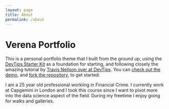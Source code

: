 ```yaml
---
layout: page
title: About
permalink: /about
---
```


# Verena Portfolio

This is a personal portfolio theme that I built from the ground up, using the [DevTips Starter Kit](http://devtipsstarterkit.com/) as a foundation for starting, and following closely the amazing tutorial by [Travis Neilson over at DevTips](https://www.youtube.com/watch?v=T6jKLsxbFg4&list=PL0CB3OvPhDA_STygmp3sDenx3UpdOMk7P). You can [check out the demo](lenpaul.github.io/portfolio-jekyll-theme/), and [fork the repository](https://github.com/LeNPaul/portfolio-jekyll-theme/fork), to get started.


I am a 25 year old professional workiing in Financial Crime. I currently work at Capgemini in London and I took this course since I want to pivot more into the data science aspect of the field. During my freetime I enjoy going for walks and galleries.
